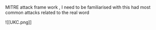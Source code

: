 MITRE attack frame work , I need to be familiarised with this had most common attacks related to the real word


![[UKC.png]]
